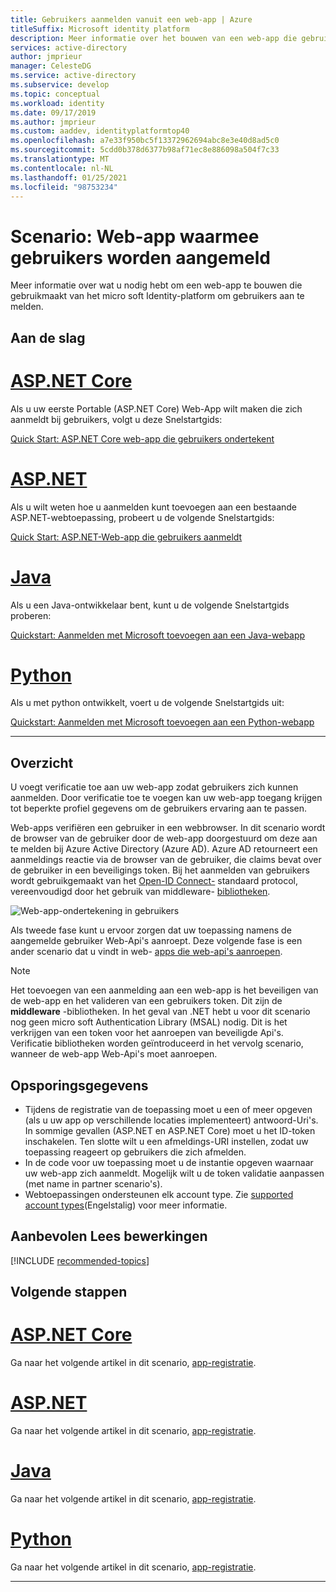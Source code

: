 ```yaml
---
title: Gebruikers aanmelden vanuit een web-app | Azure
titleSuffix: Microsoft identity platform
description: Meer informatie over het bouwen van een web-app die gebruikers aanmeldt (overzicht)
services: active-directory
author: jmprieur
manager: CelesteDG
ms.service: active-directory
ms.subservice: develop
ms.topic: conceptual
ms.workload: identity
ms.date: 09/17/2019
ms.author: jmprieur
ms.custom: aaddev, identityplatformtop40
ms.openlocfilehash: a7e33f950bc5f13372962694abc8e3e40d8ad5c0
ms.sourcegitcommit: 5cdd0b378d6377b98af71ec8e886098a504f7c33
ms.translationtype: MT
ms.contentlocale: nl-NL
ms.lasthandoff: 01/25/2021
ms.locfileid: "98753234"
---
```

# <a name="scenario-web-app-that-signs-in-users"></a>Scenario: Web-app waarmee gebruikers worden aangemeld

Meer informatie over wat u nodig hebt om een web-app te bouwen die gebruikmaakt van het micro soft Identity-platform om gebruikers aan te melden.

## <a name="getting-started"></a>Aan de slag

# <a name="aspnet-core"></a>[ASP.NET Core](#tab/aspnetcore)

Als u uw eerste Portable (ASP.NET Core) Web-App wilt maken die zich aanmeldt bij gebruikers, volgt u deze Snelstartgids:

[Quick Start: ASP.NET Core web-app die gebruikers ondertekent](quickstart-v2-aspnet-core-webapp.md)

# <a name="aspnet"></a>[ASP.NET](#tab/aspnet)

Als u wilt weten hoe u aanmelden kunt toevoegen aan een bestaande ASP.NET-webtoepassing, probeert u de volgende Snelstartgids:

[Quick Start: ASP.NET-Web-app die gebruikers aanmeldt](quickstart-v2-aspnet-webapp.md)

# <a name="java"></a>[Java](#tab/java)

Als u een Java-ontwikkelaar bent, kunt u de volgende Snelstartgids proberen:

[Quickstart: Aanmelden met Microsoft toevoegen aan een Java-webapp](quickstart-v2-java-webapp.md)

# <a name="python"></a>[Python](#tab/python)

Als u met python ontwikkelt, voert u de volgende Snelstartgids uit:

[Quickstart: Aanmelden met Microsoft toevoegen aan een Python-webapp](quickstart-v2-python-webapp.md)

---

## <a name="overview"></a>Overzicht

U voegt verificatie toe aan uw web-app zodat gebruikers zich kunnen aanmelden. Door verificatie toe te voegen kan uw web-app toegang krijgen tot beperkte profiel gegevens om de gebruikers ervaring aan te passen.

Web-apps verifiëren een gebruiker in een webbrowser. In dit scenario wordt de browser van de gebruiker door de web-app doorgestuurd om deze aan te melden bij Azure Active Directory (Azure AD). Azure AD retourneert een aanmeldings reactie via de browser van de gebruiker, die claims bevat over de gebruiker in een beveiligings token. Bij het aanmelden van gebruikers wordt gebruikgemaakt van het [Open-ID Connect-](./v2-protocols-oidc.md) standaard protocol, vereenvoudigd door het gebruik van middleware- [bibliotheken](scenario-web-app-sign-user-app-configuration.md#libraries-for-protecting-web-apps).

![Web-app-ondertekening in gebruikers](./media/scenario-webapp/scenario-webapp-signs-in-users.svg)

Als tweede fase kunt u ervoor zorgen dat uw toepassing namens de aangemelde gebruiker Web-Api's aanroept. Deze volgende fase is een ander scenario dat u vindt in web- [apps die web-api's aanroepen](scenario-web-app-call-api-overview.md).

> [!NOTE]
> Het toevoegen van een aanmelding aan een web-app is het beveiligen van de web-app en het valideren van een gebruikers token. Dit zijn de  **middleware** -bibliotheken. In het geval van .NET hebt u voor dit scenario nog geen micro soft Authentication Library (MSAL) nodig. Dit is het verkrijgen van een token voor het aanroepen van beveiligde Api's. Verificatie bibliotheken worden geïntroduceerd in het vervolg scenario, wanneer de web-app Web-Api's moet aanroepen.

## <a name="specifics"></a>Opsporingsgegevens

- Tijdens de registratie van de toepassing moet u een of meer opgeven (als u uw app op verschillende locaties implementeert) antwoord-Uri's. In sommige gevallen (ASP.NET en ASP.NET Core) moet u het ID-token inschakelen. Ten slotte wilt u een afmeldings-URI instellen, zodat uw toepassing reageert op gebruikers die zich afmelden.
- In de code voor uw toepassing moet u de instantie opgeven waarnaar uw web-app zich aanmeldt. Mogelijk wilt u de token validatie aanpassen (met name in partner scenario's).
- Webtoepassingen ondersteunen elk account type. Zie [supported account types](v2-supported-account-types.md)(Engelstalig) voor meer informatie.

## <a name="recommended-reading"></a>Aanbevolen Lees bewerkingen

[!INCLUDE [recommended-topics](../../../includes/active-directory-develop-scenarios-prerequisites.md)]

## <a name="next-steps"></a>Volgende stappen

# <a name="aspnet-core"></a>[ASP.NET Core](#tab/aspnetcore)

Ga naar het volgende artikel in dit scenario, [app-registratie](./scenario-web-app-sign-user-app-registration.md?tabs=aspnetcore).

# <a name="aspnet"></a>[ASP.NET](#tab/aspnet)

Ga naar het volgende artikel in dit scenario, [app-registratie](./scenario-web-app-sign-user-app-registration.md?tabs=aspnet).

# <a name="java"></a>[Java](#tab/java)

Ga naar het volgende artikel in dit scenario, [app-registratie](./scenario-web-app-sign-user-app-registration.md?tabs=java).

# <a name="python"></a>[Python](#tab/python)

Ga naar het volgende artikel in dit scenario, [app-registratie](./scenario-web-app-sign-user-app-registration.md?tabs=python).

---